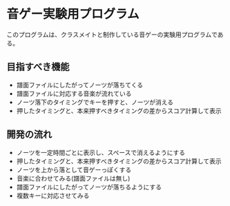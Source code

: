 # 音ゲー実験用プログラム

このプログラムは、クラスメイトと制作している音ゲーの実験用プログラムである。

## 目指すべき機能

* 譜面ファイルにしたがってノーツが落ちてくる
* 譜面ファイルに対応する音楽が流れている
* ノーツ落下のタイミングでキーを押すと、ノーツが消える
* 押したタイミングと、本来押すべきタイミングの差からスコア計算して表示

## 開発の流れ

* ノーツを一定時間ごとに表示し、スペースで消えるようにする
* 押したタイミングと、本来押すべきタイミングの差からスコア計算して表示
* ノーツを上から落として音ゲーっぽくする
* 音楽に合わせてみる(譜面ファイルは無し)
* 譜面ファイルにしたがってノーツが落ちるようにする
* 複数キーに対応させてみる

